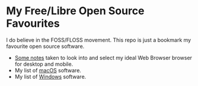# My Free/Libre Open Source Favourites

I do believe in the FOSS/FLOSS movement. This repo is just a bookmark my favourite open source software.

- [Some notes](web_browser_notes.md) taken to look into and select my ideal Web Browser browser for desktop and mobile.
- My list of [macOS](open-source-mac.md) software.
- My list of [Windows](open_source_windows.md) software.

